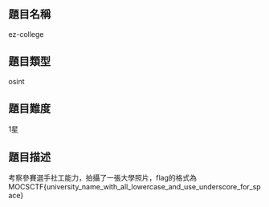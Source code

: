 ## 題目名稱

ez-college

## 題目類型

osint

## 題目難度

1星

## 題目描述


考察參賽選手社工能力，拍攝了一張大學照片，flag的格式為MOCSCTF{university_name_with_all_lowercase_and_use_underscore_for_space}